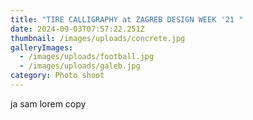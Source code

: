 ```yaml
---
title: "TIRE CALLIGRAPHY at ZAGREB DESIGN WEEK '21 "
date: 2024-09-03T07:57:22.251Z
thumbnail: /images/uploads/concrete.jpg
galleryImages:
  - /images/uploads/football.jpg
  - /images/uploads/galeb.jpg
category: Photo shoot
---
```

ja sam lorem copy